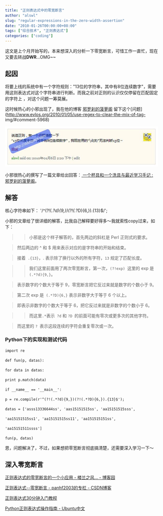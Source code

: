 ```yaml
---
title: "正则表达式中的零宽断言"
author: "alswl"
slug: "regular-expressions-in-the-zero-width-assertion"
date: "2010-01-26T00:00:00+08:00"
tags: ["综合技术", "正则表达式"]
categories: ["coding"]
---
```


这文是上个月开始写的，本来想深入的分析一下零宽断言，可惜工作一直忙，现在又要去转战**DWR**...OMG\~\~

## 起因

将要上线的系统中有一个字符规则："13位的字符串，其中有8位连续数字"，需要用这则表达式对这个字符串进行判断。而我之前对正则的认识仅仅停留在匹配固定的字符上
，对这个问题一筹莫展。

这时候热心的小邪出现了，我在他的博客 [邪罗刹的菠萝阁](http://www.evlos.org)
留下这个[问题](http://www.evlos.org/2010/01/05/use-regex-to-clear-the-mix-of-tag-
img/#comment-5968)

![image](/images/upload_dropbox/201001/alswl_ask.jpg)

小邪很热心的撰写了一篇文章给出回答：[ 一个杯具和一个洗具与最近学习手记 :
邪罗刹的菠萝阁](http://www.evlos.org/2010/01/07/a-cuptool-and-a-washtool)。

## 解答

核心字符串如下： '/^(?!(.*?d){9,})(?!(.*?D){6,}).{13}$/';

小邪的文章给了很详细的解答，比我自己解释要好得多～我就索性copy过来，如下：

> > 小邪是这个样子解答的，首先两边的斜杠是 Perl 正则式的要求。

> 然后两边的 ^ 和 $ 用来表示对应的是字符串的开始和结束。

> 接着` .{13}`，. 表示除了换行以外的所有字符，`13` 规定了匹配长度。

>

> > 我们这里前面用了两次零宽断言，第一次，`(?!exp) `这里的 exp 是 `(.*?d){9,}`。

> 表示数字的个数大于等于 9，零宽断言把它反过来就是数字的个数小于 9。

> 第二次 exp 是` (.*?D){6,}` 表示非数字大于等于 6 个以上。

> 即表示非数字的个数大于等于 6，把它反过来就是非数字的个数小于 6。

>

> > 而这里` .* `表示` ?d` 和 `?D `的前面可能有零次或更多次的其他字符。

> 而这里的 `? `表示这段连续的字符会重复零次或一次。

### Python下的实现和测试代码

    
```
import re

def fun(p, datas):

for data in datas:

print p.match(data)

if __name__ == '__main__':

p = re.compile(r'^(?!(.*?d){9,})(?!(.*?D){6,}).{13}$');

datas = ['asss13336644ss', 'aas15151515ss', 'aa15151515sss',

'aa15151515ss1', 'aa15151515ss11', 'aa151515151ss',

'aa15151511ssss']

fun(p, datas)
```

恩，问题解决了，不过，如果想把零宽断言彻底搞清楚，还需要深入学习一下～

## 深入零宽断言

[正则表达式的零宽断言的一个小应用 - 楼兰之风... - 博客园](http://www.cnblogs.com/xiehuiqi220/archive/2009/02/06/1385481.html)

[正则表达式--零宽断言 - panhf2003的专栏 - CSDN博客](http://blog.csdn.net/panhf2003/archive/2008/11/19/3337163.aspx)

[正则表达式30分钟入门教程](http://deerchao.net/tutorials/regex/regex.htm)

[Python正则表达式操作指南 - Ubuntu中文](http://wiki.ubuntu.org.cn/Python%E6%AD%A3%E5%88%99%E8%A1%A8%E8%BE%BE%E5%BC%8F%E6%93%8D%E4%BD%9C%E6%8C%87%E5%8D%97#.E5.8F.8D.E6.96.9C.E6.9D.A0.E7.9A.84.E9.BA.BB.E7.83.A6)

